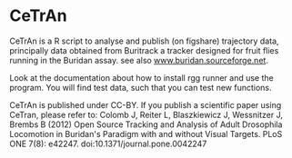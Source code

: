 CeTrAn
======

CeTrAn is a R script to analyse and publish (on figshare) trajectory data, principally data obtained from Buritrack a tracker designed for fruit flies running in the Buridan assay. see also www.buridan.sourceforge.net.

Look at the documentation about how to install rgg runner and use the program. You will find test data, such that you can test new functions.

CeTrAn is published under CC-BY. If you publish a scientific paper using CeTran, please refer to:
Colomb J, Reiter L, Blaszkiewicz J, Wessnitzer J, Brembs B (2012) Open Source Tracking and Analysis of Adult Drosophila Locomotion in Buridan's Paradigm with and without Visual Targets. PLoS ONE 7(8): e42247. doi:10.1371/journal.pone.0042247